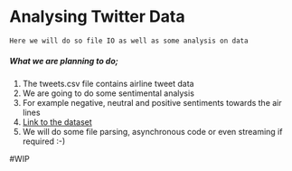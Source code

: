 # Analysing Twitter Data

``Here we will do so file IO as well as some analysis on data``

##### What we are planning to do;
1. The tweets.csv file contains airline tweet data
2. We are going to do some sentimental analysis
3. For example negative, neutral and positive sentiments towards the air lines
4. [Link to the dataset](https://www.kaggle.com/crowdflower/twitter-airline-sentiment)
5. We will do some file parsing, asynchronous code or even streaming if required :-) 

#WIP 




